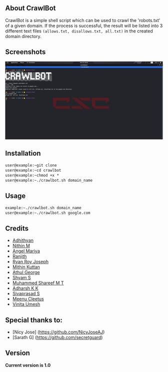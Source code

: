 ## About CrawlBot
CrawlBot is a simple shell script which can be used to crawl the 'robots.txt' of a given domain. If the process is successful, the result will be listed into 3 different text files `(allows.txt, disallows.txt, all.txt)` in the created domain directory. 

## Screenshots

 
 ![](crawlbot.png)
 

 

## Installation
 
```console
user@example:~git clone
user@example:~cd crawlbot
user@example:~chmod +x *
user@example:~./crawlbot.sh domain_name
```

## Usage
```
example:~./crawlbot.sh domain_name
user@example:~./crawlbot.sh google.com
```

## Credits
* [Adhithyan]( https://github.com/adhithyanmv )
* [Nithin M]( https://github.com/nithin62 )
* [Angel Mariya]( https://github.com/mariyaangel )
* [Ranjith]( https://github.com/hackerPPi )
* [Ryan Roy Joseph]( https://github.com/RyanRoy626 )
* [Mithin Kuttan]( https://github.com/mithinkuttan )
* [Athul George]( https://github.com/atulgorgkgdy)
* [Shyam S]( https://github.com/shyams47 )  
* [Muhammed Shareef M T]( https://github.com/shareefshaz )
* [Adharsh K K]( https://github.com/adarshkk99 )
* [Sivaprasad S]( https://github.com/sivaprasad789/sivaprasad789.git )
* [Meenu Cleetus]( https://github.com/meenucletus)
* [Vinita Umesh]( https://github.com/Zenith-Paradox ) 

 
## Special thanks to:
 * [Nicy Jose] (https://github.com/NicyJoseAJ)
 * [Sarath G] (https://github.com/secretguard)
 
## Version
**Current version is 1.0**
 

